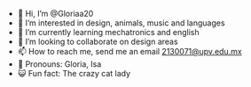 - 💫 Hi, I’m @Gloriaa20
- 🤖 I’m interested in design, animals, music and languages
- 🌱 I’m currently learning mechatronics and english
- 📜 I’m looking to collaborate on design areas
- 📫 How to reach me, send me an email 2130071@upv.edu.mx
- 🍂 Pronouns: Gloria, Isa
- 😺 Fun fact: The crazy cat lady

<!---
Gloriaa20/Gloriaa20 is a ✨ special ✨ repository because its `README.md` (this file) appears on your GitHub profile.
You can click the Preview link to take a look at your changes.
--->
